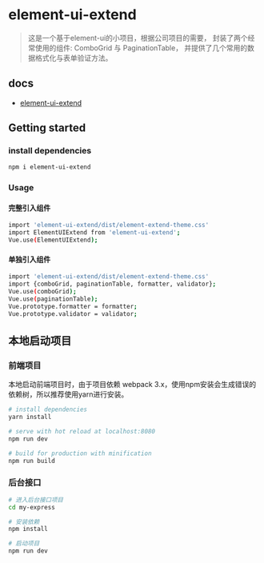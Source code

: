 # element-ui-extend

> 这是一个基于element-ui的小项目，根据公司项目的需要，
  封装了两个经常使用的组件: ComboGrid 与 PaginationTable，
  并提供了几个常用的数据格式化与表单验证方法。

## docs

- [element-ui-extend](https://heyyihai.github.io/element-ui-extend/)

## Getting started

### install dependencies
``` bash
npm i element-ui-extend
```

### Usage

#### 完整引入组件
``` bash
import 'element-ui-extend/dist/element-extend-theme.css'
import ElementUIExtend from 'element-ui-extend';
Vue.use(ElementUIExtend);
```
#### 单独引入组件
``` bash
import 'element-ui-extend/dist/element-extend-theme.css'
import {comboGrid, paginationTable, formatter, validator};
Vue.use(comboGrid);
Vue.use(paginationTable);
Vue.prototype.formatter = formatter;
Vue.prototype.validator = validator;
```

## 本地启动项目
### 前端项目
本地启动前端项目时，由于项目依赖 webpack 3.x，使用npm安装会生成错误的依赖树，所以推荐使用yarn进行安装。
``` bash
# install dependencies
yarn install

# serve with hot reload at localhost:8080
npm run dev

# build for production with minification
npm run build
```

### 后台接口
``` bash
# 进入后台接口项目
cd my-express

# 安装依赖
npm install

# 启动项目
npm run dev
```
